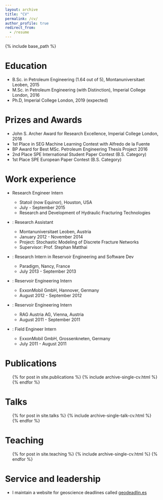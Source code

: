 ```yaml
---
layout: archive
title: "CV"
permalink: /cv/
author_profile: true
redirect_from:
  - /resume
---
```


{% include base_path %}

Education
======
* B.Sc. in Petroleum Engineering (1.64 out of 5), Montanuniversitaet Leoben, 2015
* M.Sc. in Petroleum Engineering (with Distinction), Imperial College London, 2016
* Ph.D, Imperial College London, 2019 (expected)


Prizes and Awards
======
* John S. Archer Award for Research Excellence, Imperial College London, 2018
* 1st Place in SEG Machine Learning Contest with Alfredo de la Fuente
* BP Award for Best MSc. Petroleum Engineering Thesis Project 2016
* 2nd Place SPE International Student Paper Contest (B.S. Category)
* 1st Place SPE European Paper Contest (B.S. Category)


Work experience
======
* Research Engineer Intern
  * Statoil (now Equinor), Houston, USA
  * July - September 2015
  * Research and Development of Hydraulic Fracturing Technologies

* : Research Assistant
  * Montanuniversitaet Leoben, Austria
  * January 2012 - November 2014
  * Project: Stochastic Modeling of Discrete Fracture Networks
  * Supervisor: Prof. Stephan Matthai

* : Research Intern in Reservoir Engineering and Software Dev
  * Paradigm, Nancy, France
  * July 2013 - September 2013

* : Reservoir Engineering Intern
  * ExxonMobil GmbH, Hannover, Germany
  * August 2012 - September 2012

* : Reservoir Engineering Intern
  * RAG Austria AG, Vienna, Austria
  * August 2011 - September 2011

* : Field Engineer Intern
  * ExxonMobil GmbH, Grossenkneten, Germany
  * July 2011 - August 2011


Publications
======
  <ul>{% for post in site.publications %}
    {% include archive-single-cv.html %}
  {% endfor %}</ul>
  
Talks
======
  <ul>{% for post in site.talks %}
    {% include archive-single-talk-cv.html %}
  {% endfor %}</ul>
  
Teaching
======
  <ul>{% for post in site.teaching %}
    {% include archive-single-cv.html %}
  {% endfor %}</ul>
  
Service and leadership
======
* I maintain a website for geoscience deadlines called [geodeadlin.es](http://geodeadlin.es)
